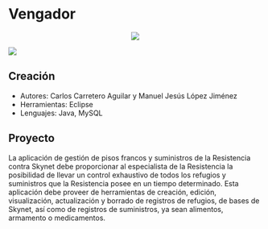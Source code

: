 # Vengador
<p align="center">
  <img src ="https://github.com/carloscarretero/Vengador/blob/master/logo.PNG"/>
</p>
<a class="badge-align" href="https://www.codacy.com/app/carsimple23/Vengador?utm_source=github.com&amp;utm_medium=referral&amp;utm_content=carloscarretero/Vengador&amp;utm_campaign=Badge_Grade"><img src="https://api.codacy.com/project/badge/Grade/d94aac6dbc7646ecbd32035f3871a92a"/></a>

## Creación
- Autores: Carlos Carretero Aguilar y Manuel Jesús López Jiménez
- Herramientas: Eclipse
- Lenguajes: Java, MySQL

## Proyecto
La aplicación de gestión de pisos francos y suministros de la Resistencia contra Skynet debe proporcionar al especialista de la Resistencia la posibilidad de llevar un control exhaustivo de todos los refugios y suministros que la Resistencia posee en un tiempo determinado. Esta aplicación debe proveer de herramientas de creación, edición, visualización, actualización y borrado de registros de refugios, de bases de Skynet, así como de registros de suministros, ya sean alimentos, armamento o medicamentos.
